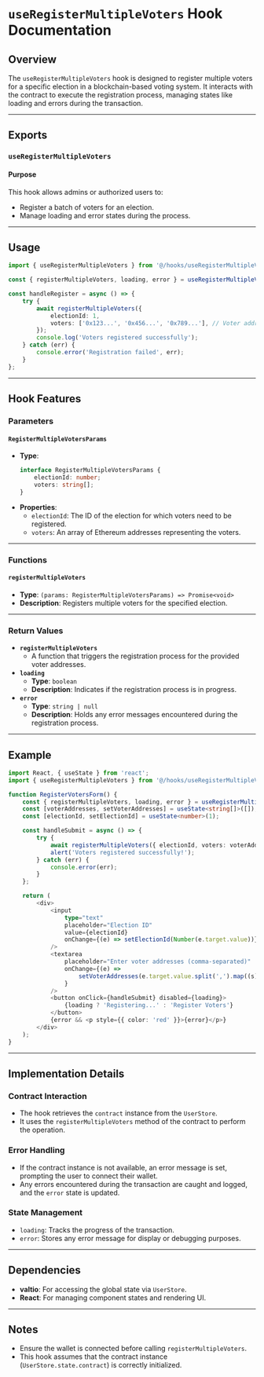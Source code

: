 # `useRegisterMultipleVoters` Hook Documentation

## Overview

The `useRegisterMultipleVoters` hook is designed to register multiple voters for a specific election in a blockchain-based voting system. It interacts with the contract to execute the registration process, managing states like loading and errors during the transaction.

---

## Exports

### `useRegisterMultipleVoters`

#### Purpose

This hook allows admins or authorized users to:
- Register a batch of voters for an election.
- Manage loading and error states during the process.

---

## Usage

```typescript
import { useRegisterMultipleVoters } from '@/hooks/useRegisterMultipleVoters';

const { registerMultipleVoters, loading, error } = useRegisterMultipleVoters();

const handleRegister = async () => {
    try {
        await registerMultipleVoters({
            electionId: 1,
            voters: ['0x123...', '0x456...', '0x789...'], // Voter addresses
        });
        console.log('Voters registered successfully');
    } catch (err) {
        console.error('Registration failed', err);
    }
};
```

---

## Hook Features

### Parameters

#### `RegisterMultipleVotersParams`
- **Type**: 
  ```typescript
  interface RegisterMultipleVotersParams {
      electionId: number;
      voters: string[];
  }
  ```
- **Properties**:
  - `electionId`: The ID of the election for which voters need to be registered.
  - `voters`: An array of Ethereum addresses representing the voters.

---

### Functions

#### `registerMultipleVoters`
- **Type**: `(params: RegisterMultipleVotersParams) => Promise<void>`
- **Description**: Registers multiple voters for the specified election.

---

### Return Values

- **`registerMultipleVoters`**
  - A function that triggers the registration process for the provided voter addresses.
- **`loading`**
  - **Type**: `boolean`
  - **Description**: Indicates if the registration process is in progress.
- **`error`**
  - **Type**: `string | null`
  - **Description**: Holds any error messages encountered during the registration process.

---

## Example

```typescript
import React, { useState } from 'react';
import { useRegisterMultipleVoters } from '@/hooks/useRegisterMultipleVoters';

function RegisterVotersForm() {
    const { registerMultipleVoters, loading, error } = useRegisterMultipleVoters();
    const [voterAddresses, setVoterAddresses] = useState<string[]>([]);
    const [electionId, setElectionId] = useState<number>(1);

    const handleSubmit = async () => {
        try {
            await registerMultipleVoters({ electionId, voters: voterAddresses });
            alert('Voters registered successfully!');
        } catch (err) {
            console.error(err);
        }
    };

    return (
        <div>
            <input
                type="text"
                placeholder="Election ID"
                value={electionId}
                onChange={(e) => setElectionId(Number(e.target.value))}
            />
            <textarea
                placeholder="Enter voter addresses (comma-separated)"
                onChange={(e) =>
                    setVoterAddresses(e.target.value.split(',').map((s) => s.trim()))
                }
            />
            <button onClick={handleSubmit} disabled={loading}>
                {loading ? 'Registering...' : 'Register Voters'}
            </button>
            {error && <p style={{ color: 'red' }}>{error}</p>}
        </div>
    );
}
```

---

## Implementation Details

### **Contract Interaction**
- The hook retrieves the `contract` instance from the `UserStore`.
- It uses the `registerMultipleVoters` method of the contract to perform the operation.

### **Error Handling**
- If the contract instance is not available, an error message is set, prompting the user to connect their wallet.
- Any errors encountered during the transaction are caught and logged, and the `error` state is updated.

### **State Management**
- `loading`: Tracks the progress of the transaction.
- `error`: Stores any error message for display or debugging purposes.

---

## Dependencies

- **valtio**: For accessing the global state via `UserStore`.
- **React**: For managing component states and rendering UI.

---

## Notes

- Ensure the wallet is connected before calling `registerMultipleVoters`.
- This hook assumes that the contract instance (`UserStore.state.contract`) is correctly initialized.

